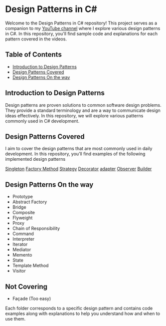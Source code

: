 # Design Patterns in C#  

Welcome to the Design Patterns in C# repository! This project serves as a companion to my [YouTube channel](https://www.youtube.com/@mostafa_dindar) where I explore various design patterns in C#. In this repository, you'll find sample code and explanations for each pattern covered in the videos.  

## Table of Contents  

- [Introduction to Design Patterns](#introduction-to-design-patterns)  
- [Design Patterns Covered](#design-patterns-covered)  
- [Design Patterns On the way](#design-patterns-on-the-way)  
 

## Introduction to Design Patterns  

Design patterns are proven solutions to common software design problems. They provide a standard terminology and are a way to communicate design ideas effectively. In this repository, we will explore various patterns commonly used in C# development.  

## Design Patterns Covered
I aim to cover the design patterns that are most commonly used in daily development. In this repository, you’ll find examples of the following implemented design patterns

[Singleton](https://github.com/MDindar/DesignPatterns/tree/main/singleton)
[Factory Method](https://github.com/MDindar/DesignPatterns/tree/main/factorymethod)
[Strategy](https://github.com/MDindar/DesignPatterns/tree/main/strategy)
[Decorator](https://github.com/MDindar/DesignPatterns/tree/main/decorator)
[adapter](https://github.com/MDindar/DesignPatterns/tree/main/adapter)
[Observer](https://github.com/MDindar/DesignPatterns/tree/main/observer)
[Builder](https://github.com/MDindar/DesignPatterns/tree/main/builder)



## Design Patterns On the way  
- Prototype  
- Abstract Factory
- Bridge  
- Composite  
- Flyweight  
- Proxy  
- Chain of Responsibility  
- Command  
- Interpreter  
- Iterator  
- Mediator  
- Memento  
- State  
- Template Method  
- Visitor  

## Not Covering 
- Façade (Too easy)

Each folder corresponds to a specific design pattern and contains code examples along with explanations to help you understand how and when to use them.  
